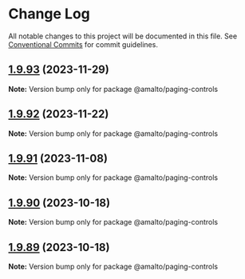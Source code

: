 # Change Log

All notable changes to this project will be documented in this file. See
[Conventional Commits](https://conventionalcommits.org) for commit guidelines.

## [1.9.93](https://github.com/amalto/platform6-ui-components/compare/@amalto/paging-controls@1.9.92...@amalto/paging-controls@1.9.93) (2023-11-29)

**Note:** Version bump only for package @amalto/paging-controls

## [1.9.92](https://github.com/amalto/platform6-ui-components/compare/@amalto/paging-controls@1.9.91...@amalto/paging-controls@1.9.92) (2023-11-22)

**Note:** Version bump only for package @amalto/paging-controls

## [1.9.91](https://github.com/amalto/platform6-ui-components/compare/@amalto/paging-controls@1.9.90...@amalto/paging-controls@1.9.91) (2023-11-08)

**Note:** Version bump only for package @amalto/paging-controls

## [1.9.90](https://github.com/amalto/platform6-ui-components/compare/@amalto/paging-controls@1.9.89...@amalto/paging-controls@1.9.90) (2023-10-18)

**Note:** Version bump only for package @amalto/paging-controls

## [1.9.89](https://github.com/amalto/platform6-ui-components/compare/@amalto/paging-controls@1.9.88...@amalto/paging-controls@1.9.89) (2023-10-18)

**Note:** Version bump only for package @amalto/paging-controls
